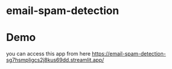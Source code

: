 # email-spam-detection
# Demo
 you can access this app from here
 https://email-spam-detection-sg7hsmpligcs2j8kus69dd.streamlit.app/
